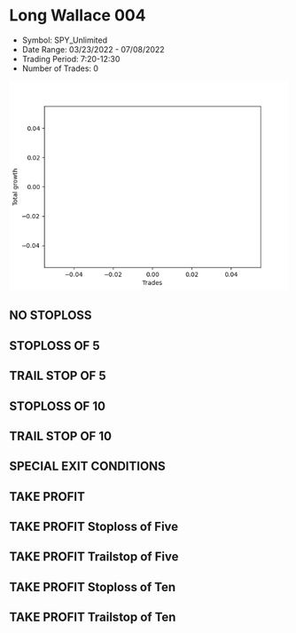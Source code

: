# Long Wallace 004 
- Symbol: SPY_Unlimited
- Date Range: 03/23/2022 - 07/08/2022
- Trading Period: 7:20-12:30
- Number of Trades: 0

![Plot](LongWallace004SPY_Unlimited.png)
## NO STOPLOSS









## STOPLOSS OF 5









## TRAIL STOP OF 5









## STOPLOSS OF 10









## TRAIL STOP OF 10









## SPECIAL EXIT CONDITIONS 


## TAKE PROFIT






## TAKE PROFIT Stoploss of Five






## TAKE PROFIT Trailstop of Five






## TAKE PROFIT Stoploss of Ten






## TAKE PROFIT Trailstop of Ten




